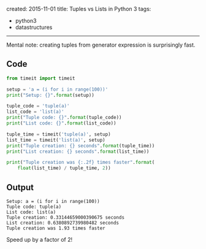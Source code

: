 created: 2015-11-01
title: Tuples vs Lists in Python 3
tags:
  - python3
  - datastructures
---
Mental note: creating tuples from generator expression is surprisingly fast.

## Code
```python
from timeit import timeit

setup = 'a = (i for i in range(100))'
print("Setup: {}".format(setup))

tuple_code = 'tuple(a)'
list_code = 'list(a)'
print("Tuple code: {}".format(tuple_code))
print("List code: {}".format(list_code))

tuple_time = timeit('tuple(a)', setup)
list_time = timeit('list(a)', setup)
print("Tuple creation: {} seconds".format(tuple_time))
print("List creation: {} seconds".format(list_time))

print("Tuple creation was {:.2f} times faster".format(
    float(list_time) / tuple_time, 2))
```

## Output

```
Setup: a = (i for i in range(100))
Tuple code: tuple(a)
List code: list(a)
Tuple creation: 0.33144659000390675 seconds
List creation: 0.6380892739980482 seconds
Tuple creation was 1.93 times faster
```

Speed up by a factor of 2!
